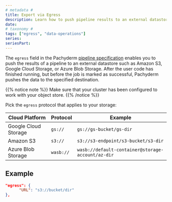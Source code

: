 ```yaml
---
# metadata # 
title: Export via Egress
description: Learn how to push pipeline results to an external datastore using the egress pipeline spec attribute.
date: 
# taxonomy #
tags: ["egress", "data-operations"]
series:
seriesPart:
---
```


The `egress` field in the Pachyderm [pipeline specification](../../../../reference/pipeline-spec)
enables you to push the results of a pipeline to an
external datastore such as Amazon S3, Google Cloud Storage, or
Azure Blob Storage. After the user code has finished running, but
before the job is marked as successful, Pachyderm pushes the data
to the specified destination.

{{% notice note %}}
Make sure that your cluster has been configured to work with your object store.
{{% /notice %}}

Pick the `egress` protocol that applies to your storage:

| Cloud Platform | Protocol | Example |
| -------------- | -------- | ----------- |
| Google Cloud Storage | `gs://` | `gs://gs-bucket/gs-dir` |
| Amazon S3 | `s3://` |  `s3://s3-endpoint/s3-bucket/s3-dir` |
| Azure Blob Storage | `wasb://` | `wasb://default-container@storage-account/az-dir` |

## Example

```json
"egress": {
      "URL": "s3://bucket/dir"
},
```
